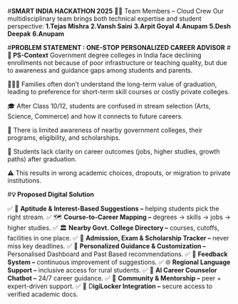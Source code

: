 #**SMART INDIA HACKATHON 2025**
👨‍💻 Team Members – Cloud Crew
Our multidisciplinary team brings both technical expertise and student perspective:
  **1.Tejas Mishra**
  **2.Vansh Saini**
  **3.Arpit Goyal**
  **4.Anupam**
  **5.Desh Deepak**
  **6.Anupam**

#**PROBLEM STATEMENT : ONE-STOP PERSONALIZED CAREER ADVISOR**
#**📌 PS-Context**
Government degree colleges in India face declining enrollments not because of poor infrastructure or teaching quality, but due to awareness and guidance gaps among students and parents.

👨‍👩‍👧 Families often don’t understand the long-term value of graduation, leading to preference for short-term skill courses or costly private colleges.

🎓 After Class 10/12, students are confused in stream selection (Arts, Science, Commerce) and how it connects to future careers.

🏫 There is limited awareness of nearby government colleges, their programs, eligibility, and scholarships.

💼 Students lack clarity on career outcomes (jobs, higher studies, growth paths) after graduation.

⚠️ This results in wrong academic choices, dropouts, or migration to private institutions.

#**💡 Proposed Digital Solution**

✅ 🎯 **Aptitude & Interest-Based Suggestions –** helping students pick the right stream.
✅ 🗺️ **Course-to-Career Mapping –** degrees → skills → jobs → higher studies.
✅ 🏛️ **Nearby Govt. College Directory –** courses, cutoffs, facilities in one place.
✅ 📅 **Admission, Exam & Scholarship Tracker –** never miss key deadlines.
✅ 👤 **Personalized Guidance & Customization –** Personalised Dashboard and Past Based recommendations.
✅ 📝 **Feedback System –** continuous improvement of suggestions.
✅ 🌐 **Regional Language Support –** inclusive access for rural students.
✅ 🤖 **AI Career Counselor Chatbot –** 24/7 career guidance.
✅ 👥 **Community & Mentorship –** peer + expert-driven support.
✅ 🔐 D**igiLocker Integration –** secure access to verified academic docs.
